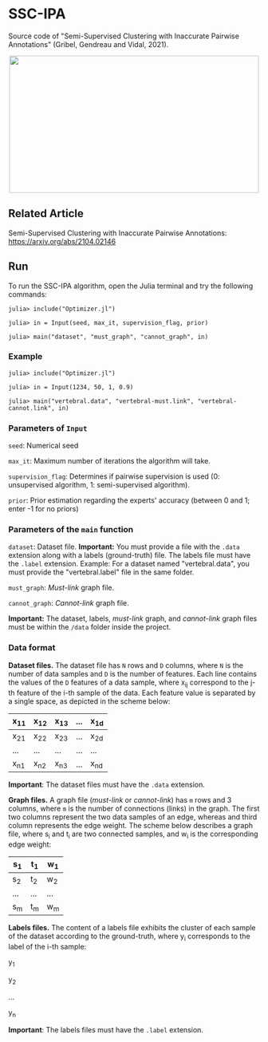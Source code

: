 # SSC-IPA
Source code of "Semi-Supervised Clustering with Inaccurate Pairwise Annotations" (Gribel, Gendreau and Vidal, 2021).

<p align="center">
<img src="https://user-images.githubusercontent.com/4787247/116889763-efe70300-abfa-11eb-9810-5df99eaf65fc.png" width="500" height="275">
</p>

## Related Article

Semi-Supervised Clustering with Inaccurate Pairwise Annotations: https://arxiv.org/abs/2104.02146

## Run

To run the SSC-IPA algorithm, open the Julia terminal and try the following commands:

```
julia> include("Optimizer.jl")

julia> in = Input(seed, max_it, supervision_flag, prior)

julia> main("dataset", "must_graph", "cannot_graph", in)
```

### Example

```
julia> include("Optimizer.jl")

julia> in = Input(1234, 50, 1, 0.9)

julia> main("vertebral.data", "vertebral-must.link", "vertebral-cannot.link", in)
```

### Parameters of `Input`

`seed`: Numerical seed

`max_it`: Maximum number of iterations the algorithm will take.

`supervision_flag`: Determines if pairwise supervision is used (0: unsupervised algorithm, 1: semi-supervised algorithm).

`prior`: Prior estimation regarding the experts' accuracy (between 0 and 1; enter -1 for no priors)

### Parameters of the `main` function

`dataset`: Dataset file. **Important:** You must provide a file with the `.data` extension along with a labels (ground-truth) file. The labels file must have the `.label` extension. Example: For a dataset named "vertebral.data", you must provide the "vertebral.label" file in the same folder.

`must_graph`: _Must-link_ graph file.

`cannot_graph`: _Cannot-link_ graph file.

**Important:** The dataset, labels, _must-link_ graph, and _cannot-link_ graph files must be within the `/data` folder inside the project.

### Data format

**Dataset files.** The dataset file has `N` rows and `D` columns, where `N` is the number of data samples and `D` is the number of features. Each line contains the values of the `D` features of a data sample, where x<sub>ij</sub> correspond to the j-th feature of the i-th sample of the data. Each feature value is separated by a single space, as depicted in the scheme below:

| x<sub>11</sub> | x<sub>12</sub> | x<sub>13</sub> | ... | x<sub>1d</sub> |
|------|------|------|-----|------|
| x<sub>21</sub> | x<sub>22</sub> | x<sub>23</sub> | ... | x<sub>2d</sub> |
| ... | ... | ... | ... | ... |
| x<sub>n1</sub> | x<sub>n2</sub> | x<sub>n3</sub> | ... | x<sub>nd</sub> |

**Important**: The dataset files must have the `.data` extension.

**Graph files.** A graph file (_must-link_ or _cannot-link_) has `m` rows and 3 columns, where `m` is the number of connections (links) in the graph. The first two columns represent the two data samples of an edge, whereas and third column represents the edge weight. The scheme below describes a graph file, where s<sub>i</sub> and t<sub>i</sub> are two connected samples, and w<sub>i</sub> is the corresponding edge weight:

| s<sub>1</sub> | t<sub>1</sub> | w<sub>1</sub> |
|------|------|------|
| s<sub>2</sub> | t<sub>2</sub> | w<sub>2</sub> |
| ... | ... | ... |
| s<sub>m</sub> | t<sub>m</sub> | w<sub>m</sub> |

**Labels files.** The content of a labels file exhibits the cluster of each sample of the dataset according to the ground-truth, where y<sub>i</sub> corresponds to the label of the i-th sample:

y<sub>1</sub>

y<sub>2</sub>

...

y<sub>n</sub>

**Important**: The labels files must have the `.label` extension.
